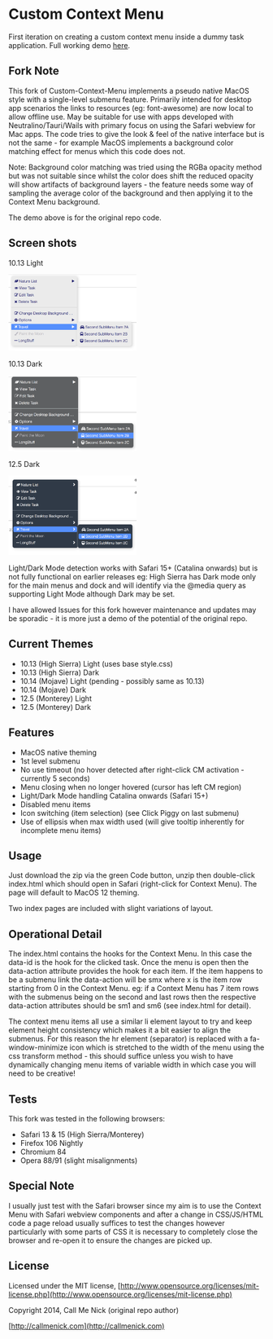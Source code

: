 # Custom Context Menu

First iteration on creating a custom context menu inside a dummy task application. Full working demo [here](http://codepen.io/callmenick/pen/xbaWdB).


## Fork Note

This fork of Custom-Context-Menu implements a pseudo native MacOS style with a single-level submenu feature.
Primarily intended for desktop app scenarios the links to resources (eg: font-awesome) are now local to allow offline use.
May be suitable for use with apps developed with Neutralino/Tauri/Wails with primary focus on using the Safari webview for Mac apps.
The code tries to give the look & feel of the native interface but is not the same - for example MacOS implements a background color matching effect for menus which this code does not.

Note: Background color matching was tried using the RGBa opacity method but was not suitable since whilst the color does shift the reduced opacity will show artifacts of background layers - the feature needs some way of sampling the average color of the background and then applying it to the Context Menu background.

The demo above is for the original repo code.

## Screen shots

10.13 Light

<img src="/screenshots/cm-1013-light.png" alt="1013light" width="50%" />

10.13 Dark

<img src="/screenshots/cm-1013-dark.png" alt="1013dark" width="50%" />

12.5 Dark

<img src="/screenshots/cm-125-dark.png" alt="125dark" width="50%" />

Light/Dark Mode detection works with Safari 15+ (Catalina onwards) but is not fully functional on earlier releases eg: High Sierra has Dark mode only for the main menus and dock and will identify via the @media query as supporting Light Mode although Dark may be set.

I have allowed Issues for this fork however maintenance and updates may be sporadic - it is more just a demo of the potential of the original repo.


## Current Themes

* 10.13 (High Sierra) Light (uses base style.css)
* 10.13 (High Sierra) Dark
* 10.14 (Mojave) Light (pending - possibly same as 10.13)
* 10.14 (Mojave) Dark
* 12.5 (Monterey) Light
* 12.5 (Monterey) Dark


## Features

* MacOS native theming
* 1st level submenu
* No use timeout (no hover detected after right-click CM activation - currently 5 seconds)
* Menu closing when no longer hovered (cursor has left CM region)
* Light/Dark Mode handling Catalina onwards (Safari 15+)
* Disabled menu items
* Icon switching (item selection) (see Click Piggy on last submenu)
* Use of ellipsis when max width used (will give tooltip inherently for incomplete menu items)

## Usage

Just download the zip via the green Code button, unzip then double-click index.html which should open in Safari (right-click for Context Menu).
The page will default to MacOS 12 theming.

Two index pages are included with slight variations of layout.

## Operational Detail

The index.html contains the hooks for the Context Menu. In this case the data-id is the hook for the clicked task. Once the menu is open then the data-action attribute provides the hook for each item. If the item happens to be a submenu link the data-action will be smx where x is the item row starting from 0 in the Context Menu. eg: if a Context Menu has 7 item rows with the submenus being on the second and last rows then the respective data-action attributes should be sm1 and sm6 (see index.html for detail).

The context menu items all use a similar li element layout to try and keep element height consistency which makes it a bit easier to align the submenus. For this reason the hr element (separator) is replaced with a fa-window-minimize icon which is stretched to the width of the menu using the css transform method - this should suffice unless you wish to have dynamically changing menu items of variable width in which case you will need to be creative!

## Tests

This fork was tested in the following browsers:

* Safari 13 & 15 (High Sierra/Monterey)
* Firefox 106 Nightly
* Chromium 84
* Opera 88/91 (slight misalignments)

## Special Note

I usually just test with the Safari browser since my aim is to use the Context Menu with Safari webview components and after a change in CSS/JS/HTML code a page reload usually suffices to test the changes however particularly with some parts of CSS it is necessary to completely close the browser and re-open it to ensure the changes are picked up.

## License

Licensed under the MIT license, [http://www.opensource.org/licenses/mit-license.php](http://www.opensource.org/licenses/mit-license.php)

Copyright 2014, Call Me Nick  (original repo author)

[http://callmenick.com](http://callmenick.com)